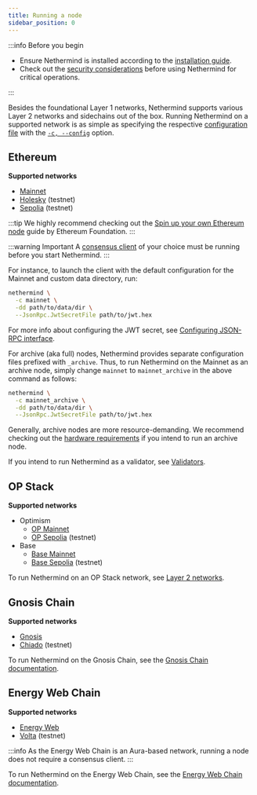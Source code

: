 ```yaml
---
title: Running a node
sidebar_position: 0
---
```


:::info Before you begin

- Ensure Nethermind is installed according to the [installation guide](../../get-started/installing-nethermind.md).
- Check out the [security considerations](../../fundamentals/security.md) before using Nethermind for critical operations.

:::

Besides the foundational Layer 1 networks, Nethermind supports various Layer 2 networks and sidechains out of the box. Running Nethermind on a supported network is as simple as specifying the respective [configuration file](../../fundamentals/configuration.md#configuration-file) with the [`-c, --config`](../../fundamentals/configuration.md#config) option.

## Ethereum

**Supported networks**

- [Mainnet](https://ethereum.org/en/developers/docs/networks/#ethereum-mainnet)
- [Holesky](https://github.com/eth-clients/holesky) (testnet)
- [Sepolia](https://github.com/eth-clients/sepolia) (testnet)

:::tip
We highly recommend checking out the [Spin up your own Ethereum node](https://ethereum.org/en/developers/docs/nodes-and-clients/run-a-node/) guide by Ethereum Foundation.
:::

:::warning Important
A [consensus client](consensus-clients.md) of your choice must be running before you start Nethermind.
:::

For instance, to launch the client with the default configuration for the Mainnet and custom data directory, run:

```bash
nethermind \
  -c mainnet \
  -dd path/to/data/dir \
  --JsonRpc.JwtSecretFile path/to/jwt.hex
```

For more info about configuring the JWT secret, see [Configuring JSON-RPC interface](./consensus-clients.md#configuring-json-rpc-interface).

For archive (aka full) nodes, Nethermind provides separate configuration files prefixed with `_archive`. Thus, to run Nethermind on the Mainnet as an archive node, simply change `mainnet` to `mainnet_archive` in the above command as follows:

```bash
nethermind \
  -c mainnet_archive \
  -dd path/to/data/dir \
  --JsonRpc.JwtSecretFile path/to/jwt.hex
```

Generally, archive nodes are more resource-demanding. We recommend checking out the [hardware requirements](../system-requirements.md#hardware-requirements) if you intend to run an archive node.

If you intend to run Nethermind as a validator, see [Validators](../../validators/validators.md).

## OP Stack

**Supported networks**

- Optimism
  - [OP Mainnet](https://docs.optimism.io/chain/networks#op-mainnet)
  - [OP Sepolia](https://docs.optimism.io/chain/networks#op-sepolia) (testnet)
- Base
  - [Base Mainnet](https://docs.base.org/network-information/#base-mainnet)
  - [Base Sepolia](https://docs.base.org/network-information/#base-testnet-sepolia) (testnet)

To run Nethermind on an OP Stack network, see [Layer 2 networks](l2-networks.md#op-stack).

## Gnosis Chain

**Supported networks**

- [Gnosis](https://docs.gnosischain.com/about/networks/mainnet)
- [Chiado](https://docs.gnosischain.com/about/networks/chiado) (testnet)

To run Nethermind on the Gnosis Chain, see the [Gnosis Chain documentation](https://docs.gnosischain.com/node).

## Energy Web Chain

**Supported networks**

- [Energy Web](https://energy-web-foundation.gitbook.io/energy-web/ew-dos-technology-components-2023/trust-layer-energy-web-chain)
- [Volta](https://energy-web-foundation.gitbook.io/energy-web/ew-dos-technology-components-2023/trust-layer-energy-web-chain/ewc-guides-and-tutorials/testnet-and-mainnet#developing-on-volta-test-network) (testnet)

:::info
As the Energy Web Chain is an Aura-based network, running a node does not require a consensus client.
:::

To run Nethermind on the Energy Web Chain, see the [Energy Web Chain documentation](https://energy-web-foundation.gitbook.io/energy-web/ew-dos-technology-components-2023/trust-layer-energy-web-chain/ewc-guides-and-tutorials/running-a-local-node).
